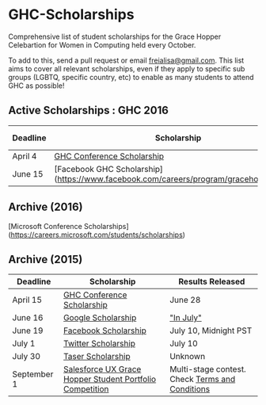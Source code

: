 # GHC-Scholarships

Comprehensive list of student scholarships for the Grace Hopper Celebartion for Women in Computing held every October.

To add to this, send a pull request or email freialisa@gmail.com. This list aims
to cover all relevant scholarships, even if they  apply to specific sub groups
(LGBTQ, specific country, etc) to enable as many students to attend GHC as
possible!

## Active Scholarships : GHC 2016

| Deadline | Scholarship | Results Released |
|----------|-------------|------------------|
| April 4 | [GHC Conference Scholarship](http://ghc.anitaborg.org/2016-student-academic/scholarships/) | June 1 |
| June 15 | [Facebook GHC Scholarship] (https://www.facebook.com/careers/program/gracehopper2016/) | July 15 |

## Archive (2016)

[Microsoft Conference Scholarships] (https://careers.microsoft.com/students/scholarships)


## Archive (2015)

| Deadline | Scholarship | Results Released |
|----------|-------------|------------------|
| April 15 | [GHC Conference Scholarship](http://anitaborg.org/awards-grants/ghc-scholarship-grants/) | June 28|
| June 16  | [Google Scholarship](https://docs.google.com/forms/d/1E2dG8AiUE4lDOl7nlfi2PFvacjDT5js_f_M_elyYDQw/viewform) | ["In July"](http://googleforstudents.blogspot.com/2015/05/applications-for-travel-grants-to-2015.html)
| June 19  | [Facebook Scholarship](https://www.facebook.com/careers/program/gracehopper2015/)| July 10, Midnight PST
| July 1   | [Twitter Scholarship](http://twitterghcfellowship.splashthat.com/)| July 10 |
| July 30  | [Taser Scholarship](http://femaleentrepreneurs.institute/events/grace-hopper-celebration-of-women-in-computing/) | Unknown |
| September 1 | [Salesforce UX Grace Hopper Student Portfolio Competition](http://gracehopper.salesforceux.com/) | Multi-stage contest. Check [Terms and Conditions](https://docs.google.com/document/d/1-eH7C2953M8U-yDxvMBFyKJMx_G_hQjnVUAnBgl183g/edit#)
